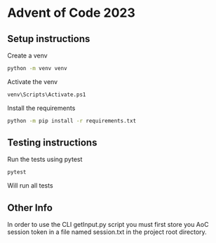 # Advent of Code 2023

## Setup instructions
Create a venv
```cmd
python -m venv venv
```
Activate the venv
```cmd
venv\Scripts\Activate.ps1
```
Install the requirements
```cmd
python -m pip install -r requirements.txt
```

## Testing instructions
Run the tests using pytest
```cmd
pytest
```
Will run all tests

## Other Info
In order to use the CLI getInput.py script you must first store you AoC session token in a file named session.txt in the project root directory.
